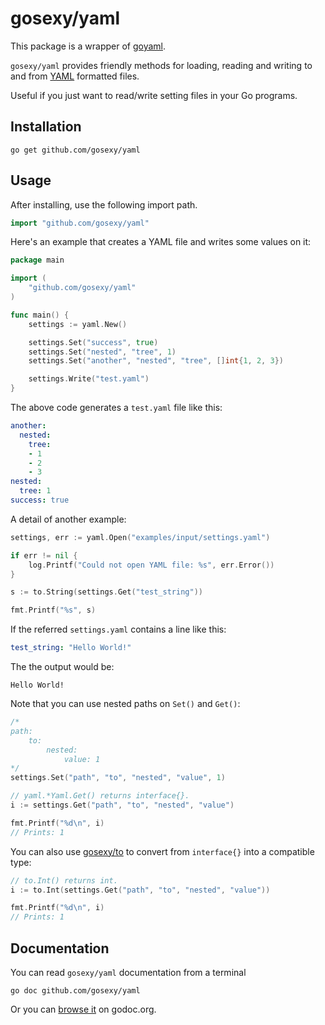 # gosexy/yaml

This package is a wrapper of [goyaml][2].

`gosexy/yaml` provides friendly methods for loading, reading and writing to and
from [YAML][3] formatted files.

Useful if you just want to read/write setting files in your Go programs.

## Installation

```
go get github.com/gosexy/yaml
```

## Usage

After installing, use the following import path.

```go
import "github.com/gosexy/yaml"
```

Here's an example that creates a YAML file and writes some values on it:

```go
package main

import (
	"github.com/gosexy/yaml"
)

func main() {
	settings := yaml.New()

	settings.Set("success", true)
	settings.Set("nested", "tree", 1)
	settings.Set("another", "nested", "tree", []int{1, 2, 3})

	settings.Write("test.yaml")
}
```

The above code generates a `test.yaml` file like this:

```yaml
another:
  nested:
    tree:
    - 1
    - 2
    - 3
nested:
  tree: 1
success: true
```

A detail of another example:

```go
settings, err := yaml.Open("examples/input/settings.yaml")

if err != nil {
	log.Printf("Could not open YAML file: %s", err.Error())
}

s := to.String(settings.Get("test_string"))

fmt.Printf("%s", s)
```

If the referred `settings.yaml` contains a line like this:

```yaml
test_string: "Hello World!"
```

The the output would be:

```
Hello World!
```

Note that you can use nested paths on `Set()` and `Get()`:

```go
/*
path:
	to:
		nested:
			value: 1
*/
settings.Set("path", "to", "nested", "value", 1)

// yaml.*Yaml.Get() returns interface{}.
i := settings.Get("path", "to", "nested", "value")

fmt.Printf("%d\n", i)
// Prints: 1
```

You can also use [gosexy/to][4] to convert from `interface{}` into a compatible
type:

```go
// to.Int() returns int.
i := to.Int(settings.Get("path", "to", "nested", "value"))

fmt.Printf("%d\n", i)
// Prints: 1
```

## Documentation

You can read `gosexy/yaml` documentation from a terminal

```
go doc github.com/gosexy/yaml
```

Or you can [browse it][1] on godoc.org.

[1]: http://godoc.org/github.com/gosexy/yaml
[2]: http://launchpad.net/goyaml
[3]: http://www.yaml.org
[4]: https://github.com/gosexy/to
